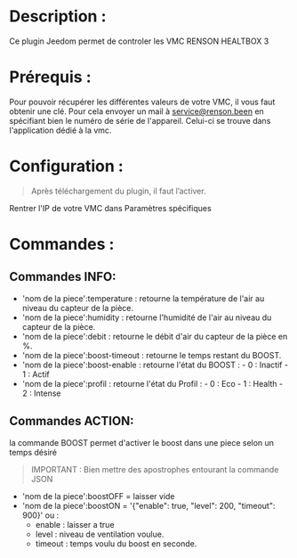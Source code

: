 Description :
===

Ce plugin Jeedom permet de controler les VMC RENSON HEALTBOX 3


Prérequis :
===
Pour pouvoir récupérer les différentes valeurs de votre VMC, il vous faut obtenir une clé.
Pour cela envoyer un mail à service@renson.been en spécifiant bien le numéro de série de l'appareil.
Celui-ci se trouve dans l'application dédié à la vmc.


Configuration :
===
> Après téléchargement du plugin, il faut l’activer.

Rentrer l'IP de votre VMC dans Paramètres spécifiques


Commandes :
===


Commandes INFO:
---

- 'nom de la piece':temperature : retourne la température de l'air au niveau du capteur de la pièce.
- 'nom de la piece':humidity : retourne l'humidité de l'air au niveau du capteur de la pièce.
- 'nom de la piece':debit : retourne le débit d'air du capteur de la pièce en %.
- 'nom de la piece':boost-timeout : retourne le temps restant du BOOST.
- 'nom de la piece':boost-enable : retourne l'état du BOOST :
          - 0 : Inactif
          - 1 : Actif
- 'nom de la piece':profil : retourne l'état du Profil :
          - 0 : Eco
          - 1 : Health
          - 2 : Intense











Commandes ACTION:
---

la commande BOOST permet d'activer le boost dans une piece selon un temps désiré

> IMPORTANT :  Bien mettre des apostrophes entourant la commande JSON

- 'nom de la piece':boostOFF  =  laisser vide
- 'nom de la piece':boostON  = '{"enable": true, "level": 200, "timeout": 900}' ou : 
   - enable : laisser a true
   - level : niveau de ventilation voulue.
   - timeout : temps voulu du boost en seconde.


